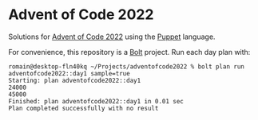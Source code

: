 # Advent of Code 2022

Solutions for [Advent of Code 2022](https://adventofcode.com/2022) using the [Puppet](https://puppet.com/docs/puppet/) language.

For convenience, this repository is a [Bolt](https://puppet.com/docs/bolt) project.  Run each day plan with:

```sh-session
romain@desktop-fln40kq ~/Projects/adventofcode2022 % bolt plan run adventofcode2022::day1 sample=true
Starting: plan adventofcode2022::day1
24000
45000
Finished: plan adventofcode2022::day1 in 0.01 sec
Plan completed successfully with no result
```
